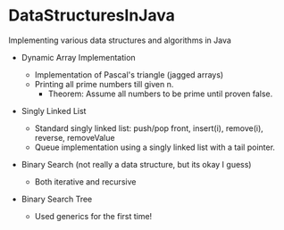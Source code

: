 # DataStructuresInJava
 Implementing various data structures and algorithms in Java
 
* Dynamic Array Implementation
  * Implementation of Pascal's triangle (jagged arrays)
  * Printing all prime numbers till given n.
    * Theorem: Assume all numbers to be prime until proven false. 

* Singly Linked List
  * Standard singly linked list: push/pop front, insert(i), remove(i), reverse, removeValue
  * Queue implementation using a singly linked list with a tail pointer.

* Binary Search (not really a data structure, but its okay I guess)
  * Both iterative and recursive
  
* Binary Search Tree
  * Used generics for the first time!